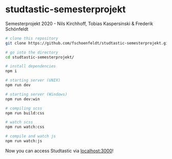 # studtastic-semesterprojekt
Semesterprojekt 2020 - Nils Kirchhoff, Tobias Kaspersinski &amp; Frederik Schönfeldt

```bash
# clone this repository
git clone https://github.com/fschoenfeldt/studtastic-semesterprojekt.git

# go into the directory
cd studtastic-semesterprojekt/

# install dependencies
npm i

# starting server (UNIX)
npm run dev

# starting server (Windows)
npm run dev:win

# compiling scss
npm run build:css

# watch scss
npm run watch:css

# compile and watch js
npm run watch:js

```

Now you can access Studtastic via [localhost:3000](http://localhost:3000)!